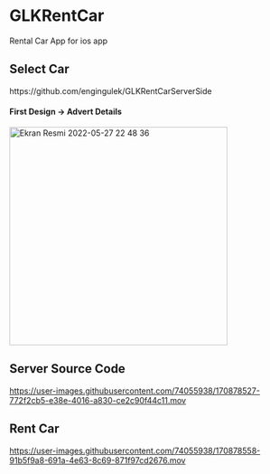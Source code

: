 # GLKRentCar
Rental Car App for  ios app

<h2>Select Car</h2>
https://github.com/engingulek/GLKRentCarServerSide

<h4>First Design -> Advert Details</h4>
<img width="386" alt="Ekran Resmi 2022-05-27 22 48 36" src="https://user-images.githubusercontent.com/74055938/170780291-f27bc777-6db7-452e-9e55-56312078bfc2.png">

<h2>Server Source Code</h2>




https://user-images.githubusercontent.com/74055938/170878527-772f2cb5-e38e-4016-a830-ce2c90f44c11.mov


<h2>Rent Car</h2>

https://user-images.githubusercontent.com/74055938/170878558-91b5f9a8-691a-4e63-8c69-871f97cd2676.mov

